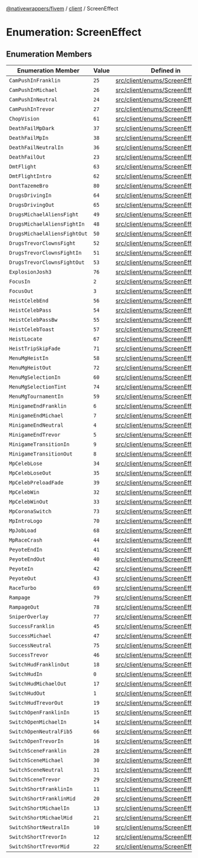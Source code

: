 [@nativewrappers/fivem](../../README.md) / [client](../README.md) / ScreenEffect

# Enumeration: ScreenEffect

## Enumeration Members

| Enumeration Member | Value | Defined in |
| ------ | ------ | ------ |
| `CamPushInFranklin` | `25` | [src/client/enums/ScreenEffect.ts:27](https://github.com/nativewrappers/fivem/blob/87bcb6b348baa538f549670f784fcd3ed14240d8/src/client/enums/ScreenEffect.ts#L27) |
| `CamPushInMichael` | `26` | [src/client/enums/ScreenEffect.ts:28](https://github.com/nativewrappers/fivem/blob/87bcb6b348baa538f549670f784fcd3ed14240d8/src/client/enums/ScreenEffect.ts#L28) |
| `CamPushInNeutral` | `24` | [src/client/enums/ScreenEffect.ts:26](https://github.com/nativewrappers/fivem/blob/87bcb6b348baa538f549670f784fcd3ed14240d8/src/client/enums/ScreenEffect.ts#L26) |
| `CamPushInTrevor` | `27` | [src/client/enums/ScreenEffect.ts:29](https://github.com/nativewrappers/fivem/blob/87bcb6b348baa538f549670f784fcd3ed14240d8/src/client/enums/ScreenEffect.ts#L29) |
| `ChopVision` | `61` | [src/client/enums/ScreenEffect.ts:63](https://github.com/nativewrappers/fivem/blob/87bcb6b348baa538f549670f784fcd3ed14240d8/src/client/enums/ScreenEffect.ts#L63) |
| `DeathFailMpDark` | `37` | [src/client/enums/ScreenEffect.ts:39](https://github.com/nativewrappers/fivem/blob/87bcb6b348baa538f549670f784fcd3ed14240d8/src/client/enums/ScreenEffect.ts#L39) |
| `DeathFailMpIn` | `38` | [src/client/enums/ScreenEffect.ts:40](https://github.com/nativewrappers/fivem/blob/87bcb6b348baa538f549670f784fcd3ed14240d8/src/client/enums/ScreenEffect.ts#L40) |
| `DeathFailNeutralIn` | `36` | [src/client/enums/ScreenEffect.ts:38](https://github.com/nativewrappers/fivem/blob/87bcb6b348baa538f549670f784fcd3ed14240d8/src/client/enums/ScreenEffect.ts#L38) |
| `DeathFailOut` | `23` | [src/client/enums/ScreenEffect.ts:25](https://github.com/nativewrappers/fivem/blob/87bcb6b348baa538f549670f784fcd3ed14240d8/src/client/enums/ScreenEffect.ts#L25) |
| `DmtFlight` | `63` | [src/client/enums/ScreenEffect.ts:65](https://github.com/nativewrappers/fivem/blob/87bcb6b348baa538f549670f784fcd3ed14240d8/src/client/enums/ScreenEffect.ts#L65) |
| `DmtFlightIntro` | `62` | [src/client/enums/ScreenEffect.ts:64](https://github.com/nativewrappers/fivem/blob/87bcb6b348baa538f549670f784fcd3ed14240d8/src/client/enums/ScreenEffect.ts#L64) |
| `DontTazemeBro` | `80` | [src/client/enums/ScreenEffect.ts:82](https://github.com/nativewrappers/fivem/blob/87bcb6b348baa538f549670f784fcd3ed14240d8/src/client/enums/ScreenEffect.ts#L82) |
| `DrugsDrivingIn` | `64` | [src/client/enums/ScreenEffect.ts:66](https://github.com/nativewrappers/fivem/blob/87bcb6b348baa538f549670f784fcd3ed14240d8/src/client/enums/ScreenEffect.ts#L66) |
| `DrugsDrivingOut` | `65` | [src/client/enums/ScreenEffect.ts:67](https://github.com/nativewrappers/fivem/blob/87bcb6b348baa538f549670f784fcd3ed14240d8/src/client/enums/ScreenEffect.ts#L67) |
| `DrugsMichaelAliensFight` | `49` | [src/client/enums/ScreenEffect.ts:51](https://github.com/nativewrappers/fivem/blob/87bcb6b348baa538f549670f784fcd3ed14240d8/src/client/enums/ScreenEffect.ts#L51) |
| `DrugsMichaelAliensFightIn` | `48` | [src/client/enums/ScreenEffect.ts:50](https://github.com/nativewrappers/fivem/blob/87bcb6b348baa538f549670f784fcd3ed14240d8/src/client/enums/ScreenEffect.ts#L50) |
| `DrugsMichaelAliensFightOut` | `50` | [src/client/enums/ScreenEffect.ts:52](https://github.com/nativewrappers/fivem/blob/87bcb6b348baa538f549670f784fcd3ed14240d8/src/client/enums/ScreenEffect.ts#L52) |
| `DrugsTrevorClownsFight` | `52` | [src/client/enums/ScreenEffect.ts:54](https://github.com/nativewrappers/fivem/blob/87bcb6b348baa538f549670f784fcd3ed14240d8/src/client/enums/ScreenEffect.ts#L54) |
| `DrugsTrevorClownsFightIn` | `51` | [src/client/enums/ScreenEffect.ts:53](https://github.com/nativewrappers/fivem/blob/87bcb6b348baa538f549670f784fcd3ed14240d8/src/client/enums/ScreenEffect.ts#L53) |
| `DrugsTrevorClownsFightOut` | `53` | [src/client/enums/ScreenEffect.ts:55](https://github.com/nativewrappers/fivem/blob/87bcb6b348baa538f549670f784fcd3ed14240d8/src/client/enums/ScreenEffect.ts#L55) |
| `ExplosionJosh3` | `76` | [src/client/enums/ScreenEffect.ts:78](https://github.com/nativewrappers/fivem/blob/87bcb6b348baa538f549670f784fcd3ed14240d8/src/client/enums/ScreenEffect.ts#L78) |
| `FocusIn` | `2` | [src/client/enums/ScreenEffect.ts:4](https://github.com/nativewrappers/fivem/blob/87bcb6b348baa538f549670f784fcd3ed14240d8/src/client/enums/ScreenEffect.ts#L4) |
| `FocusOut` | `3` | [src/client/enums/ScreenEffect.ts:5](https://github.com/nativewrappers/fivem/blob/87bcb6b348baa538f549670f784fcd3ed14240d8/src/client/enums/ScreenEffect.ts#L5) |
| `HeistCelebEnd` | `56` | [src/client/enums/ScreenEffect.ts:58](https://github.com/nativewrappers/fivem/blob/87bcb6b348baa538f549670f784fcd3ed14240d8/src/client/enums/ScreenEffect.ts#L58) |
| `HeistCelebPass` | `54` | [src/client/enums/ScreenEffect.ts:56](https://github.com/nativewrappers/fivem/blob/87bcb6b348baa538f549670f784fcd3ed14240d8/src/client/enums/ScreenEffect.ts#L56) |
| `HeistCelebPassBw` | `55` | [src/client/enums/ScreenEffect.ts:57](https://github.com/nativewrappers/fivem/blob/87bcb6b348baa538f549670f784fcd3ed14240d8/src/client/enums/ScreenEffect.ts#L57) |
| `HeistCelebToast` | `57` | [src/client/enums/ScreenEffect.ts:59](https://github.com/nativewrappers/fivem/blob/87bcb6b348baa538f549670f784fcd3ed14240d8/src/client/enums/ScreenEffect.ts#L59) |
| `HeistLocate` | `67` | [src/client/enums/ScreenEffect.ts:69](https://github.com/nativewrappers/fivem/blob/87bcb6b348baa538f549670f784fcd3ed14240d8/src/client/enums/ScreenEffect.ts#L69) |
| `HeistTripSkipFade` | `71` | [src/client/enums/ScreenEffect.ts:73](https://github.com/nativewrappers/fivem/blob/87bcb6b348baa538f549670f784fcd3ed14240d8/src/client/enums/ScreenEffect.ts#L73) |
| `MenuMgHeistIn` | `58` | [src/client/enums/ScreenEffect.ts:60](https://github.com/nativewrappers/fivem/blob/87bcb6b348baa538f549670f784fcd3ed14240d8/src/client/enums/ScreenEffect.ts#L60) |
| `MenuMgHeistOut` | `72` | [src/client/enums/ScreenEffect.ts:74](https://github.com/nativewrappers/fivem/blob/87bcb6b348baa538f549670f784fcd3ed14240d8/src/client/enums/ScreenEffect.ts#L74) |
| `MenuMgSelectionIn` | `60` | [src/client/enums/ScreenEffect.ts:62](https://github.com/nativewrappers/fivem/blob/87bcb6b348baa538f549670f784fcd3ed14240d8/src/client/enums/ScreenEffect.ts#L62) |
| `MenuMgSelectionTint` | `74` | [src/client/enums/ScreenEffect.ts:76](https://github.com/nativewrappers/fivem/blob/87bcb6b348baa538f549670f784fcd3ed14240d8/src/client/enums/ScreenEffect.ts#L76) |
| `MenuMgTournamentIn` | `59` | [src/client/enums/ScreenEffect.ts:61](https://github.com/nativewrappers/fivem/blob/87bcb6b348baa538f549670f784fcd3ed14240d8/src/client/enums/ScreenEffect.ts#L61) |
| `MinigameEndFranklin` | `6` | [src/client/enums/ScreenEffect.ts:8](https://github.com/nativewrappers/fivem/blob/87bcb6b348baa538f549670f784fcd3ed14240d8/src/client/enums/ScreenEffect.ts#L8) |
| `MinigameEndMichael` | `7` | [src/client/enums/ScreenEffect.ts:9](https://github.com/nativewrappers/fivem/blob/87bcb6b348baa538f549670f784fcd3ed14240d8/src/client/enums/ScreenEffect.ts#L9) |
| `MinigameEndNeutral` | `4` | [src/client/enums/ScreenEffect.ts:6](https://github.com/nativewrappers/fivem/blob/87bcb6b348baa538f549670f784fcd3ed14240d8/src/client/enums/ScreenEffect.ts#L6) |
| `MinigameEndTrevor` | `5` | [src/client/enums/ScreenEffect.ts:7](https://github.com/nativewrappers/fivem/blob/87bcb6b348baa538f549670f784fcd3ed14240d8/src/client/enums/ScreenEffect.ts#L7) |
| `MinigameTransitionIn` | `9` | [src/client/enums/ScreenEffect.ts:11](https://github.com/nativewrappers/fivem/blob/87bcb6b348baa538f549670f784fcd3ed14240d8/src/client/enums/ScreenEffect.ts#L11) |
| `MinigameTransitionOut` | `8` | [src/client/enums/ScreenEffect.ts:10](https://github.com/nativewrappers/fivem/blob/87bcb6b348baa538f549670f784fcd3ed14240d8/src/client/enums/ScreenEffect.ts#L10) |
| `MpCelebLose` | `34` | [src/client/enums/ScreenEffect.ts:36](https://github.com/nativewrappers/fivem/blob/87bcb6b348baa538f549670f784fcd3ed14240d8/src/client/enums/ScreenEffect.ts#L36) |
| `MpCelebLoseOut` | `35` | [src/client/enums/ScreenEffect.ts:37](https://github.com/nativewrappers/fivem/blob/87bcb6b348baa538f549670f784fcd3ed14240d8/src/client/enums/ScreenEffect.ts#L37) |
| `MpCelebPreloadFade` | `39` | [src/client/enums/ScreenEffect.ts:41](https://github.com/nativewrappers/fivem/blob/87bcb6b348baa538f549670f784fcd3ed14240d8/src/client/enums/ScreenEffect.ts#L41) |
| `MpCelebWin` | `32` | [src/client/enums/ScreenEffect.ts:34](https://github.com/nativewrappers/fivem/blob/87bcb6b348baa538f549670f784fcd3ed14240d8/src/client/enums/ScreenEffect.ts#L34) |
| `MpCelebWinOut` | `33` | [src/client/enums/ScreenEffect.ts:35](https://github.com/nativewrappers/fivem/blob/87bcb6b348baa538f549670f784fcd3ed14240d8/src/client/enums/ScreenEffect.ts#L35) |
| `MpCoronaSwitch` | `73` | [src/client/enums/ScreenEffect.ts:75](https://github.com/nativewrappers/fivem/blob/87bcb6b348baa538f549670f784fcd3ed14240d8/src/client/enums/ScreenEffect.ts#L75) |
| `MpIntroLogo` | `70` | [src/client/enums/ScreenEffect.ts:72](https://github.com/nativewrappers/fivem/blob/87bcb6b348baa538f549670f784fcd3ed14240d8/src/client/enums/ScreenEffect.ts#L72) |
| `MpJobLoad` | `68` | [src/client/enums/ScreenEffect.ts:70](https://github.com/nativewrappers/fivem/blob/87bcb6b348baa538f549670f784fcd3ed14240d8/src/client/enums/ScreenEffect.ts#L70) |
| `MpRaceCrash` | `44` | [src/client/enums/ScreenEffect.ts:46](https://github.com/nativewrappers/fivem/blob/87bcb6b348baa538f549670f784fcd3ed14240d8/src/client/enums/ScreenEffect.ts#L46) |
| `PeyoteEndIn` | `41` | [src/client/enums/ScreenEffect.ts:43](https://github.com/nativewrappers/fivem/blob/87bcb6b348baa538f549670f784fcd3ed14240d8/src/client/enums/ScreenEffect.ts#L43) |
| `PeyoteEndOut` | `40` | [src/client/enums/ScreenEffect.ts:42](https://github.com/nativewrappers/fivem/blob/87bcb6b348baa538f549670f784fcd3ed14240d8/src/client/enums/ScreenEffect.ts#L42) |
| `PeyoteIn` | `42` | [src/client/enums/ScreenEffect.ts:44](https://github.com/nativewrappers/fivem/blob/87bcb6b348baa538f549670f784fcd3ed14240d8/src/client/enums/ScreenEffect.ts#L44) |
| `PeyoteOut` | `43` | [src/client/enums/ScreenEffect.ts:45](https://github.com/nativewrappers/fivem/blob/87bcb6b348baa538f549670f784fcd3ed14240d8/src/client/enums/ScreenEffect.ts#L45) |
| `RaceTurbo` | `69` | [src/client/enums/ScreenEffect.ts:71](https://github.com/nativewrappers/fivem/blob/87bcb6b348baa538f549670f784fcd3ed14240d8/src/client/enums/ScreenEffect.ts#L71) |
| `Rampage` | `79` | [src/client/enums/ScreenEffect.ts:81](https://github.com/nativewrappers/fivem/blob/87bcb6b348baa538f549670f784fcd3ed14240d8/src/client/enums/ScreenEffect.ts#L81) |
| `RampageOut` | `78` | [src/client/enums/ScreenEffect.ts:80](https://github.com/nativewrappers/fivem/blob/87bcb6b348baa538f549670f784fcd3ed14240d8/src/client/enums/ScreenEffect.ts#L80) |
| `SniperOverlay` | `77` | [src/client/enums/ScreenEffect.ts:79](https://github.com/nativewrappers/fivem/blob/87bcb6b348baa538f549670f784fcd3ed14240d8/src/client/enums/ScreenEffect.ts#L79) |
| `SuccessFranklin` | `45` | [src/client/enums/ScreenEffect.ts:47](https://github.com/nativewrappers/fivem/blob/87bcb6b348baa538f549670f784fcd3ed14240d8/src/client/enums/ScreenEffect.ts#L47) |
| `SuccessMichael` | `47` | [src/client/enums/ScreenEffect.ts:49](https://github.com/nativewrappers/fivem/blob/87bcb6b348baa538f549670f784fcd3ed14240d8/src/client/enums/ScreenEffect.ts#L49) |
| `SuccessNeutral` | `75` | [src/client/enums/ScreenEffect.ts:77](https://github.com/nativewrappers/fivem/blob/87bcb6b348baa538f549670f784fcd3ed14240d8/src/client/enums/ScreenEffect.ts#L77) |
| `SuccessTrevor` | `46` | [src/client/enums/ScreenEffect.ts:48](https://github.com/nativewrappers/fivem/blob/87bcb6b348baa538f549670f784fcd3ed14240d8/src/client/enums/ScreenEffect.ts#L48) |
| `SwitchHudFranklinOut` | `18` | [src/client/enums/ScreenEffect.ts:20](https://github.com/nativewrappers/fivem/blob/87bcb6b348baa538f549670f784fcd3ed14240d8/src/client/enums/ScreenEffect.ts#L20) |
| `SwitchHudIn` | `0` | [src/client/enums/ScreenEffect.ts:2](https://github.com/nativewrappers/fivem/blob/87bcb6b348baa538f549670f784fcd3ed14240d8/src/client/enums/ScreenEffect.ts#L2) |
| `SwitchHudMichaelOut` | `17` | [src/client/enums/ScreenEffect.ts:19](https://github.com/nativewrappers/fivem/blob/87bcb6b348baa538f549670f784fcd3ed14240d8/src/client/enums/ScreenEffect.ts#L19) |
| `SwitchHudOut` | `1` | [src/client/enums/ScreenEffect.ts:3](https://github.com/nativewrappers/fivem/blob/87bcb6b348baa538f549670f784fcd3ed14240d8/src/client/enums/ScreenEffect.ts#L3) |
| `SwitchHudTrevorOut` | `19` | [src/client/enums/ScreenEffect.ts:21](https://github.com/nativewrappers/fivem/blob/87bcb6b348baa538f549670f784fcd3ed14240d8/src/client/enums/ScreenEffect.ts#L21) |
| `SwitchOpenFranklinIn` | `15` | [src/client/enums/ScreenEffect.ts:17](https://github.com/nativewrappers/fivem/blob/87bcb6b348baa538f549670f784fcd3ed14240d8/src/client/enums/ScreenEffect.ts#L17) |
| `SwitchOpenMichaelIn` | `14` | [src/client/enums/ScreenEffect.ts:16](https://github.com/nativewrappers/fivem/blob/87bcb6b348baa538f549670f784fcd3ed14240d8/src/client/enums/ScreenEffect.ts#L16) |
| `SwitchOpenNeutralFib5` | `66` | [src/client/enums/ScreenEffect.ts:68](https://github.com/nativewrappers/fivem/blob/87bcb6b348baa538f549670f784fcd3ed14240d8/src/client/enums/ScreenEffect.ts#L68) |
| `SwitchOpenTrevorIn` | `16` | [src/client/enums/ScreenEffect.ts:18](https://github.com/nativewrappers/fivem/blob/87bcb6b348baa538f549670f784fcd3ed14240d8/src/client/enums/ScreenEffect.ts#L18) |
| `SwitchSceneFranklin` | `28` | [src/client/enums/ScreenEffect.ts:30](https://github.com/nativewrappers/fivem/blob/87bcb6b348baa538f549670f784fcd3ed14240d8/src/client/enums/ScreenEffect.ts#L30) |
| `SwitchSceneMichael` | `30` | [src/client/enums/ScreenEffect.ts:32](https://github.com/nativewrappers/fivem/blob/87bcb6b348baa538f549670f784fcd3ed14240d8/src/client/enums/ScreenEffect.ts#L32) |
| `SwitchSceneNeutral` | `31` | [src/client/enums/ScreenEffect.ts:33](https://github.com/nativewrappers/fivem/blob/87bcb6b348baa538f549670f784fcd3ed14240d8/src/client/enums/ScreenEffect.ts#L33) |
| `SwitchSceneTrevor` | `29` | [src/client/enums/ScreenEffect.ts:31](https://github.com/nativewrappers/fivem/blob/87bcb6b348baa538f549670f784fcd3ed14240d8/src/client/enums/ScreenEffect.ts#L31) |
| `SwitchShortFranklinIn` | `11` | [src/client/enums/ScreenEffect.ts:13](https://github.com/nativewrappers/fivem/blob/87bcb6b348baa538f549670f784fcd3ed14240d8/src/client/enums/ScreenEffect.ts#L13) |
| `SwitchShortFranklinMid` | `20` | [src/client/enums/ScreenEffect.ts:22](https://github.com/nativewrappers/fivem/blob/87bcb6b348baa538f549670f784fcd3ed14240d8/src/client/enums/ScreenEffect.ts#L22) |
| `SwitchShortMichaelIn` | `13` | [src/client/enums/ScreenEffect.ts:15](https://github.com/nativewrappers/fivem/blob/87bcb6b348baa538f549670f784fcd3ed14240d8/src/client/enums/ScreenEffect.ts#L15) |
| `SwitchShortMichaelMid` | `21` | [src/client/enums/ScreenEffect.ts:23](https://github.com/nativewrappers/fivem/blob/87bcb6b348baa538f549670f784fcd3ed14240d8/src/client/enums/ScreenEffect.ts#L23) |
| `SwitchShortNeutralIn` | `10` | [src/client/enums/ScreenEffect.ts:12](https://github.com/nativewrappers/fivem/blob/87bcb6b348baa538f549670f784fcd3ed14240d8/src/client/enums/ScreenEffect.ts#L12) |
| `SwitchShortTrevorIn` | `12` | [src/client/enums/ScreenEffect.ts:14](https://github.com/nativewrappers/fivem/blob/87bcb6b348baa538f549670f784fcd3ed14240d8/src/client/enums/ScreenEffect.ts#L14) |
| `SwitchShortTrevorMid` | `22` | [src/client/enums/ScreenEffect.ts:24](https://github.com/nativewrappers/fivem/blob/87bcb6b348baa538f549670f784fcd3ed14240d8/src/client/enums/ScreenEffect.ts#L24) |
